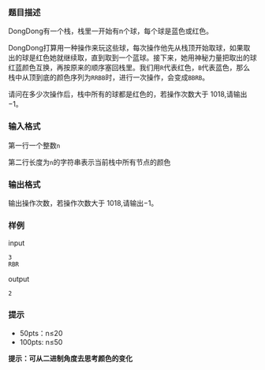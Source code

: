 ### 题目描述

DongDong有一个栈，栈里一开始有n个球，每个球是蓝色或红色。

DongDong打算用一种操作来玩这些球，每次操作他先从栈顶开始取球，如果取出的球是红色她就继续取，直到取到一个蓝球。接下来，她用神秘力量把取出的球红蓝颜色互换，再按原来的顺序塞回栈里。我们用`R`代表红色，`B`代表蓝色，那么栈中从顶到底的颜色序列为`RRBB`时，进行一次操作，会变成`BBRB`。

请问在多少次操作后，栈中所有的球都是红色的，若操作次数大于 1018,请输出−1。

### 输入格式

第一行一个整数`n`

第二行长度为`n`的字符串表示当前栈中所有节点的颜色

### 输出格式

输出操作次数，若操作次数大于 1018,请输出−1。

### 样例

input

```
3
RBR
```

output

```
2
```

### 提示

- 50pts：n≤20
- 100pts: n≤50



**提示：可从二进制角度去思考颜色的变化**